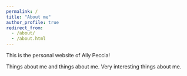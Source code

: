 ```yaml
---
permalink: /
title: "About me"
author_profile: true
redirect_from: 
  - /about/
  - /about.html
---
```


This is the personal website of Ally Peccia!

Things about me and things about me. Very interesting things about me.
